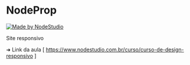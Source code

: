 # NodeProp

[![Made by NodeStudio](https://img.shields.io/badge/made%20by-NodeStudio-%03bf65)](https://www.nodestudio.com.br/)

Site responsivo 

➜ Link da aula [ https://www.nodestudio.com.br/curso/curso-de-design-responsivo ]
